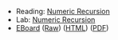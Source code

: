 * Reading: [Numeric Recursion](../readings/numeric-recursion-reading.html)
* Lab: [Numeric Recursion](../labs/numeric-recursion-lab.html)
* [EBoard](../eboards/31.md) 
  ([Raw](../eboards/31.md))
  ([HTML](../eboards/31.html))
  ([PDF](../eboards/31.pdf))
